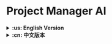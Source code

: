# Project Manager AI

<details>
<summary><strong>:us: English Version</strong></summary>

> Your intelligent co-pilot for seamless project planning and execution. This tool leverages Large Language Models (LLMs) to transform a simple project description into a comprehensive, actionable plan, complete with tasks, dependencies, schedules, and risk assessments.

[![Build Status](https://img.shields.io/travis/your_username/your_repository.svg)](https://travis-ci.org/your_username/your_repository)
[![License: MIT](https://img.shields.io/badge/License-MIT-yellow.svg)](https://opensource.org/licenses/MIT)
[![Python Version](https://img.shields.io/badge/python-3.9+-blue.svg)](https://www.python.org/downloads/)

---

### Final Plan Output
![Project Plan Output](docs/assets/result.png)
*<p align="center">An example of the final project plan generated by the AI.</p>*

## ✨ Key Features

*   **🤖 AI-Powered Task Generation**: Automatically decomposes high-level project goals into detailed, granular tasks.
*   **🔗 Automated Dependency Analysis**: Intelligently identifies and maps dependencies between tasks to create an optimal workflow.
*   **📊 Dynamic Gantt Chart Visualization**: Generates interactive Gantt charts for a clear view of the project timeline.
*   **👥 Team-Aware Planning**: Allocates tasks based on real team members' skills and profiles, leading to more accurate effort estimation.
*   **⚠️ Proactive Risk Assessment**: Identifies potential risks in the project plan and suggests mitigation strategies.
*   **🔌 Pluggable Architecture**: Easily extend the system with new integrations (e.g., Jira, Asana, Slack) without touching the core logic.

## 🚀 Quick Start

Get your local instance of Project Manager AI up and running in minutes.

### Project & Team Input
![Project & Team Input](docs/assets/main.png)
*<p align="center">Simply provide a project description and your team's profile.</p>*

### 1. Clone the Repository

```bash
git clone https://github.com/your_username/project-manager-assistant.git
cd project-manager-assistant
```

### 2. Install Dependencies

It's recommended to use a virtual environment.

```bash
python -m venv venv
source venv/bin/activate  # On Windows, use `venv\Scripts\activate`
pip install -r requirements.txt
```

### 3. Configure Environment

Copy the example environment file and fill in your details, especially your OpenAI API key.

```bash
cp .env.example .env
# Now, open .env and add your credentials
# OPENAI_API_KEY="sk-..."
```

### 4. Run the Application

The backend server and the frontend UI run as separate processes.

**Run the Backend (FastAPI):**
```bash
uvicorn app.main:app --reload
```

**Run the Frontend (Streamlit):**
```bash
streamlit run streamlit_app/app.py
```

Now, open your browser to `http://localhost:8501` to start planning!

## 🛠️ Architecture Overview

This project is built on a powerful and flexible pluggable architecture, powered by **LangGraph**.

*   **Core Engine**: A sophisticated agentic workflow that handles the core logic of planning, analysis, and optimization.
*   **Plugins**: All external integrations (like exporting to Jira or sending Slack notifications) are designed as independent plugins. This allows for easy extension and customization without modifying the core system.

This design makes the platform highly extensible and robust. To learn more about how to develop your own plugin, see our `CONTRIBUTING.md` guide.

## 🤝 How to Contribute

We welcome contributions of all kinds! Whether it's reporting a bug, submitting a feature request, or writing code for a new plugin, your help is greatly appreciated.

Please read our **[Contributing Guide](CONTRIBUTING.md)** to get started.

## 📄 License

This project is licensed under the MIT License. See the [LICENSE](LICENSE) file for details.

</details>

<details>
<summary><strong>:cn: 中文版本</strong></summary>

> 您的智能项目管理助手，助力实现无缝的项目规划与执行。本工具利用大型语言模型（LLM），将简单的项目描述转化为详尽、可执行的计划，涵盖任务分解、依赖分析、时间排期和风险评估。

[![构建状态](https://img.shields.io/travis/your_username/your_repository.svg)](https://travis-ci.org/your_username/your_repository)
[![许可证: MIT](https://img.shields.io/badge/License-MIT-yellow.svg)](https://opensource.org/licenses/MIT)
[![Python 版本](https://img.shields.io/badge/python-3.9+-blue.svg)](https://www.python.org/downloads/)

---

### 项目计划成果
![项目计划成果](docs/assets/result.png)
*<p align="center">由AI生成的最终项目计划示例。</p>*

## ✨ 核心功能

*   **🤖 AI智能任务生成**: 自动将高层级的项目目标分解为详细、具体的可执行任务。
*   **🔗 自动化依赖分析**: 智能识别并映射任务间的依赖关系，构建最优工作流。
*   **📊 动态甘特图可视化**: 生成交互式甘特图，清晰展示项目时间线。
*   **👥 感知团队的规划能力**: 基于真实团队成员的技能画像进行任务分配，从而实现更精准的工时估算。
*   **⚠️ 前瞻性风险评估**: 识别项目计划中的潜在风险，并提出缓解策略。
*   **🔌 拔插式插件架构**: 无需修改核心代码，即可轻松通过插件扩展新功能（如集成Jira, Asana, Slack）。

## 🚀 快速上手

在几分钟内启动并运行您的本地项目管理AI实例。

### 项目与团队信息输入
![项目与团队信息输入](docs/assets/main.png)
*<p align="center">您只需提供项目描述和团队成员简介。</p>*

### 1. 克隆代码仓库

```bash
git clone https://github.com/your_username/project-manager-assistant.git
cd project-manager-assistant
```

### 2. 安装依赖

推荐使用Python虚拟环境。

```bash
python -m venv venv
source venv/bin/activate  # Windows系统请使用 `venv\Scripts\activate`
pip install -r requirements.txt
```

### 3. 配置环境变量

复制环境文件示例，并填入您的信息，特别是您的OpenAI API密钥。

```bash
cp .env.example .env
# 打开 .env 文件并填入您的凭证
# OPENAI_API_KEY="sk-..."
```

### 4. 运行应用

后端服务器与前端界面作为两个独立的进程运行。

**运行后端 (FastAPI):**
```bash
uvicorn app.main:app --reload
```

**运行前端 (Streamlit):**
```bash
streamlit run streamlit_app/app.py
```

现在，在浏览器中打开 `http://localhost:8501`，开始您的智能项目规划之旅！

## 🛠️ 架构概览

本项目构建于一个强大且灵活的**拔插式插件架构**之上，由 **LangGraph** 驱动。

*   **核心引擎**: 一个复杂的Agent工作流，负责处理规划、分析与优化的核心逻辑。
*   **插件 (Plugins)**: 所有的外部系统集成（如导出到Jira或发送Slack通知）都被设计为独立的插件。这使得在不修改核心系统的情况下，可以轻松地进行扩展和定制。

这种设计使得平台具有高度的可扩展性和健壮性。想了解如何开发您自己的插件，请阅读我们的 `CONTRIBUTING.md` 指南。

## 🤝 如何贡献

我们欢迎任何形式的贡献！无论是报告一个bug、提交一个功能请求，还是为一个新插件编写代码，我们都非常感谢您的帮助。

在开始之前，请阅读我们的 **[贡献指南](CONTRIBUTING.md)**。

## 📄 许可证

本项目采用MIT许可证。详情请见 [LICENSE](LICENSE) 文件。

</details>
